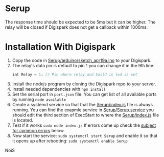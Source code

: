 # Serup
The response time should be expected to be 5ms but it can be higher. The relay will be closed if Digispark does not get a callback within 1000ms.

# Installation With Digispark
1. Copy the code in [Serup/arduino/sketch_apr19a.ino](https://github.com/JAAKKQ/Serup/blob/Digispark/arduino/sketch_apr19a/sketch_apr19a.ino) to your Digispark.
2. The relay's data pin is default to pin 1 you can change it in the 9th line:
    ```JavaScript
    int Relay = 1; // Pin where relay and build in led is set
    ```
3. Install the nodejs program by cloning the Digispark repo to your server.
4. Install needed dependencies with `npm install`
5. Set the serial port in `port.json` file. You can get list of all available ports by running `node available`
6. Create a systemd service so that that the [Serup/index.js](https://github.com/JAAKKQ/Serup/blob/Digispark/index.js) file is always running. You can find the exapmle service in [Serup/Serup.service](https://github.com/JAAKKQ/Serup/blob/Digispark/Serup.service) you should edit the third section of ExecStart to where the [Serup/index.js](https://github.com/JAAKKQ/Serup/blob/Digispark/index.js) file is located.
7. Test if it works `sudo node index.js` If errors come up check the [subject for common errors](https://github.com/JAAKKQ/Serup#common-errors) below.
8. Now start the service: `sudo systemctl start Serup` and enable it so that it opens up after rebooting: `sudo systemctl enable Serup`

NoiS